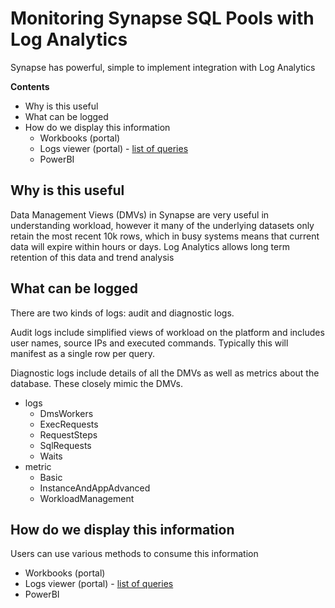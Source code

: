 # Monitoring Synapse SQL Pools with Log Analytics

Synapse has powerful, simple to implement integration with Log Analytics

**Contents**
- Why is this useful
- What can be logged
- How do we display this information
    - Workbooks (portal)
    - Logs viewer (portal) - [list of queries](./Queries/readme.md)
    - PowerBI

## Why is this useful

Data Management Views (DMVs) in Synapse are very useful in understanding workload, however it many of the underlying datasets only retain the most recent 10k rows, which in busy systems means that current data will expire within hours or days. Log Analytics allows long term retention of this data and trend analysis

## What can be logged

There are two kinds of logs: audit and diagnostic logs.

Audit logs include simplified views of workload on the platform and includes user names, source IPs and executed commands. Typically this will manifest as a single row per query.

Diagnostic logs include details of all the DMVs as well as metrics about the database. These closely mimic the DMVs.

- logs
    - DmsWorkers
    - ExecRequests
    - RequestSteps
    - SqlRequests
    - Waits
 - metric
    - Basic
    - InstanceAndAppAdvanced
    - WorkloadManagement

## How do we display this information

Users can use various methods to consume this information
- Workbooks (portal)
- Logs viewer (portal) - [list of queries](./readme.md)
- PowerBI